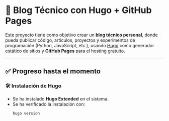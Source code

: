 # 🚀 Blog Técnico con Hugo + GitHub Pages

Este proyecto tiene como objetivo crear un **blog técnico personal**, donde pueda publicar código, artículos, proyectos y experimentos de programación (Python, JavaScript, etc.), usando [Hugo](https://gohugo.io/) como generador estático de sitios y **GitHub Pages** para el hosting gratuito.

---

## ✅ Progreso hasta el momento

### 🛠️ Instalación de Hugo

- Se ha instalado **Hugo Extended** en el sistema.
- Se ha verificado la instalación con:
  ```bash
  hugo version
